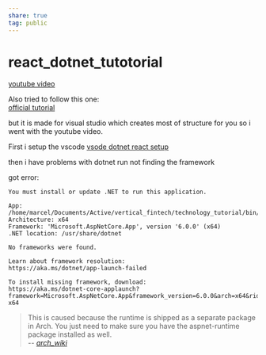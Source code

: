 ```yaml
---  
share: true  
tag: public  
---  
```

# react_dotnet_tutotorial  
[youtube video](https://www.youtube.com/watch?v=2Ayfi7OJhBI)  
  
  
Also tried to follow this one:  
[official tutorial](https://docs.microsoft.com/en-us/visualstudio/javascript/tutorial-asp-net-core-with-react?view=vs-2022)  
  
but it is made for visual studio which creates most of structure for you so i went with the youtube video.  
  
  
First i setup the vscode [vsode dotnet react setup](./vsode-dotnet-react-setup.md)   
  
then i have problems with dotnet run not finding the framework  
  
got error:  
  
```  
You must install or update .NET to run this application.  
  
App: /home/marcel/Documents/Active/vertical_fintech/technology_tutorial/bin/Debug/net6.0/technology_tutorial  
Architecture: x64  
Framework: 'Microsoft.AspNetCore.App', version '6.0.0' (x64)  
.NET location: /usr/share/dotnet  
  
No frameworks were found.  
  
Learn about framework resolution:  
https://aka.ms/dotnet/app-launch-failed  
  
To install missing framework, download:  
https://aka.ms/dotnet-core-applaunch?framework=Microsoft.AspNetCore.App&framework_version=6.0.0&arch=x64&rid=arch-x64  
```  
  
  
  
> This is caused because the runtime is shipped as a separate package in Arch. You just need to make sure you have the aspnet-runtime package installed as well.   
> -- <cite>[arch_wiki](https://wiki.archlinux.org/title/.NET#It_was_not_possible_to_find_any_compatible_framework_version)</cite>  
  
